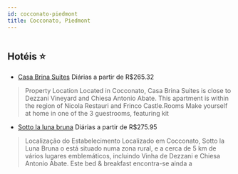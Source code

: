 ```yaml
---
id: cocconato-piedmont
title: Cocconato, Piedmont
---
```


<center><img src="https://assets.cosmos-data.com/1/016173f8d771447bfe244a00828f76ce/476256.jpg" alt="" /></center>


## Hotéis ⭐️

-    [Casa Brina Suites](https://www.hurb.com/aud/https://www.hurb.com/hoteis/cocconato/casa-brina-suites-JNP-JP928709?cmp=18055) Diárias a partir de R$265.32
   > Property Location Located in Cocconato, Casa Brina Suites is close to Dezzani Vineyard and Chiesa Antonio Abate. This apartment is within the region of Nicola Restauri and Frinco Castle.Rooms Make yourself at home in one of the 3 guestrooms, featuring kit
-    [Sotto la luna bruna](https://www.hurb.com/aud/https://www.hurb.com/hoteis/cocconato/sotto-la-luna-bruna-JNP-JP298700?cmp=18055) Diárias a partir de R$275.95
   > Localização do Estabelecimento Localizado em Cocconato, Sotto la Luna Bruna o está situado numa zona rural, e a cerca de 5 km de vários lugares emblemáticos, incluindo Vinha de Dezzani e Chiesa Antonio Abate.  Este bed &amp; breakfast encontra-se ainda a 
